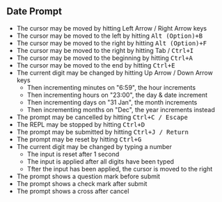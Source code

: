 ## Date Prompt

 - The cursor may be moved by hitting <kdb>Left Arrow</kdb> / <kdb>Right Arrow</kdb> keys
 - The cursor may be moved to the left by hitting <kbd>Alt (Option)</kdb>+<kdb>B</kdb>
 - The cursor may be moved to the right by hitting <kbd>Alt (Option)</kdb>+<kdb>F</kdb>
 - The cursor may be moved to the right by hitting Tab / <kbd>Ctrl</kdb>+<kdb>I</kdb>
 - The cursor may be moved to the beginning by hitting <kbd>Ctrl</kdb>+<kdb>A</kdb>
 - The cursor may be moved to the end by hitting <kbd>Ctrl</kdb>+<kdb>E</kdb>
 - The current digit may be changed by hitting <kdb>Up Arrow</kdb> / <kdb>Down Arrow</kdb> keys
    - Then incrementing minutes on "6:59", the hour increments
    - Then incrementing hours on "23:00", the day & date increment
    - Then incrementing days on "31 Jan", the month increments
    - Then incrementing months on "Dec", the year increments instead
 - The prompt may be cancelled by hitting <kbd>Ctrl</kdb>+<kdb>C</kdb> / <kdb>Escape</kbd>
 - The REPL may be stopped by hitting <kbd>Ctrl</kdb>+<kdb>D</kdb>
 - The prompt may be submitted by hitting <kbd>Ctrl</kdb>+<kdb>J</kdb> / <kdb>Return</kdb>
 - The prompt may be reset by hitting <kbd>Ctrl</kdb>+<kdb>G</kdb>
 - The current digit may be changed by typing a number
    - The input is reset after 1 second
    - The input is applied after all digits have been typed
    - Tfter the input has been applied, the cursor is moved to the right
 - The prompt shows a question mark before submit
 - The prompt shows a check mark after submit
 - The prompt shows a cross after cancel
